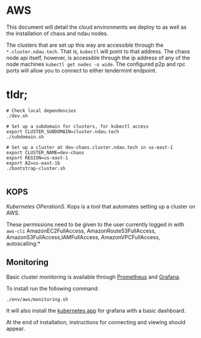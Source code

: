 # AWS

This document will detail the cloud environments we deploy to as well as the installation of chaos and ndau nodes.

The clusters that are set up this way are accessible through the `*.cluster.ndau.tech`. That is, `kubectl` will point to that address. The chaos node api itself, however, is accessible through the ip address of any of the node machines `kubectl get nodes -o wide`. The configured p2p and rpc ports will allow you to connect to either tendermint endpoint.

# tldr;

```
# Check local dependencies
./dev.sh

# Set up a subdomain for clusters, for kubectl access
export CLUSTER_SUBDOMAIN=cluster.ndau.tech
./subdomain.sh

# Set up a cluster at dev-chaos.cluster.ndau.tech in us-east-1
export CLUSTER_NAME=dev-chaos
export REGION=us-east-1
export AZ=us-east-1b
./bootstrap-cluster.sh


```

## KOPS

_Kubernetes OPerationS._ Kops is a tool that automates setting up a cluster on AWS.

These permissions need to be given to the user currently logged in with `aws-cli`
AmazonEC2FullAccess, AmazonRoute53FullAccess, AmazonS3FullAccess,IAMFullAccess, AmazonVPCFullAccess, autoscalling:*

## Monitoring

Basic cluster monitoring is available through [Prometheus](https://prometheus.io/) and [Grafana](https://grafana.com/).

To install run the following command:

```
./env/aws/monitoring.sh
```

It will also install the [kubernetes app](https://grafana.com/plugins/grafana-kubernetes-app) for grafana with a basic dashboard.

At the end of installation, instructions for connecting and viewing should appear.
